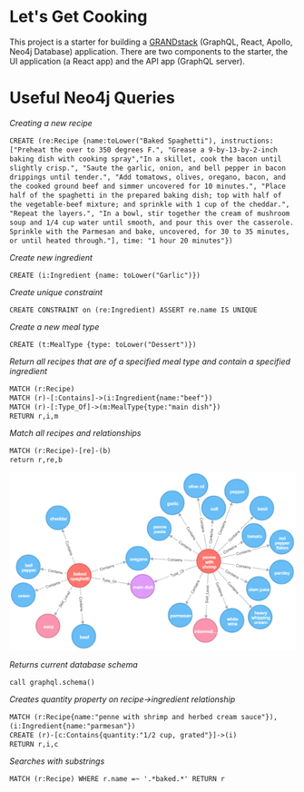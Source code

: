 # Let's Get Cooking

This project is a starter for building a [GRANDstack](https://grandstack.io) (GraphQL, React, Apollo, Neo4j Database) application. There are two components to the starter, the UI application (a React app) and the API app (GraphQL server).

# Useful Neo4j Queries

*Creating a new recipe*
```
CREATE (re:Recipe {name:toLower("Baked Spaghetti"), instructions:["Preheat the over to 350 degrees F.", "Grease a 9-by-13-by-2-inch baking dish with cooking spray","In a skillet, cook the bacon until slightly crisp.", "Saute the garlic, onion, and bell pepper in bacon drippings until tender.", "Add tomatows, olives, oregano, bacon, and the cooked ground beef and simmer uncovered for 10 minutes.", "Place half of the spaghetti in the prepared baking dish; top with half of the vegetable-beef mixture; and sprinkle with 1 cup of the cheddar.", "Repeat the layers.", "In a bowl, stir together the cream of mushroom soup and 1/4 cup water until smooth, and pour this over the casserole. Sprinkle with the Parmesan and bake, uncovered, for 30 to 35 minutes, or until heated through."], time: "1 hour 20 minutes"})
```
*Create new ingredient*
```
CREATE (i:Ingredient {name: toLower("Garlic")})
```
*Create unique constraint*
```
CREATE CONSTRAINT on (re:Ingredient) ASSERT re.name IS UNIQUE
```
*Create a new meal type*
```
CREATE (t:MealType {type: toLower("Dessert")})
```
*Return all recipes that are of a specified meal type and contain a specified ingredient*
```
MATCH (r:Recipe)
MATCH (r)-[:Contains]->(i:Ingredient{name:"beef"})
MATCH (r)-[:Type_Of]->(m:MealType{type:"main dish"})
RETURN r,i,m
```
*Match all recipes and relationships*
```
MATCH (r:Recipe)-[re]-(b)
return r,re,b
```
![](api/img/recipes-and-relationships.png)

*Returns current database schema*
```
call graphql.schema()
```
*Creates quantity property on recipe->ingredient relationship*
```
MATCH (r:Recipe{name:"penne with shrimp and herbed cream sauce"}),(i:Ingredient{name:"parmesan"})
CREATE (r)-[c:Contains{quantity:"1/2 cup, grated"}]->(i)
RETURN r,i,c
```
*Searches with substrings*
```
MATCH (r:Recipe) WHERE r.name =~ '.*baked.*' RETURN r
```
